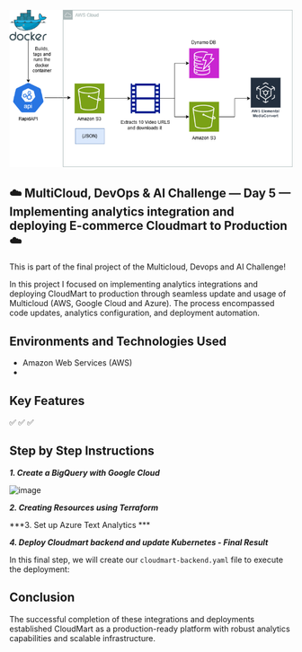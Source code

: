<p align="center">
  <img src="assets/diagram.png" 
</p>
  
## ☁️ MultiCloud, DevOps & AI Challenge — Day 5 — Implementing analytics integration and deploying E-commerce Cloudmart to Production ☁️

This is part of the final project of the Multicloud, Devops and AI Challenge!

In this project I focused on implementing analytics integrations and deploying CloudMart to production through seamless update and usage of Multicloud (AWS, Google Cloud and Azure). The process encompassed code updates, analytics configuration, and deployment automation.




<h2>Environments and Technologies Used</h2>

  - Amazon Web Services (AWS)
  - 


  
  
<h2>Key Features</h2>  

✅ 
✅ 
✅ 

<h2>Step by Step Instructions</h2>

***1. Create a BigQuery with Google Cloud***



![image](/assets/images1.png)




***2.  Creating Resources using Terraform***



***3. Set up Azure Text Analytics ***



***4. Deploy Cloudmart backend and update Kubernetes - Final Result***

In this final step, we will create our `cloudmart-backend.yaml` file to execute the deployment:



<h2>Conclusion</h2>

The successful completion of these integrations and deployments established CloudMart as a production-ready platform with robust analytics capabilities and scalable infrastructure.
